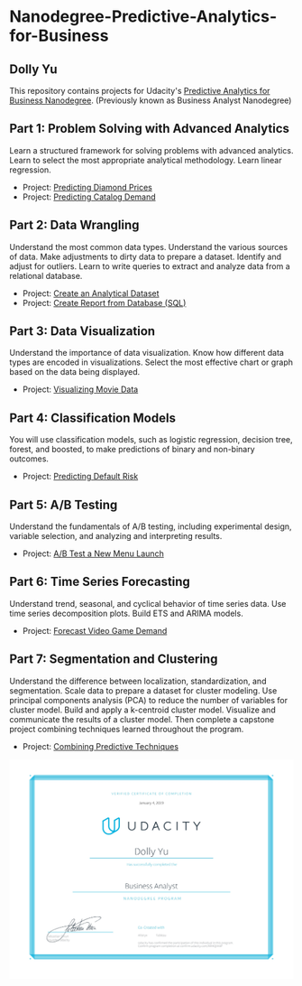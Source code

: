 # Nanodegree-Predictive-Analytics-for-Business
## Dolly Yu 
This repository contains projects for Udacity's [Predictive Analytics for Business Nanodegree](https://www.udacity.com/course/predictive-analytics-for-business-nanodegree--nd008). (Previously known as Business Analyst Nanodegree)
## Part 1: Problem Solving with Advanced Analytics
Learn a structured framework for solving problems with advanced analytics. Learn to select the most appropriate analytical methodology. Learn linear regression.

- Project: [Predicting Diamond Prices](https://github.com/yudolly/Nanodegree-Predictive-Analytics-for-Business/blob/master/1%20Problem%20Solving%20with%20Advanced%20Analytics/Predicting%20Diamond%20Prices.pdf)
- Project: [Predicting Catalog Demand](https://github.com/yudolly/Nanodegree-Predictive-Analytics-for-Business/blob/master/1%20Problem%20Solving%20with%20Advanced%20Analytics/Predicting%20Catalog%20Demand.pdf)

## Part 2: Data Wrangling
Understand the most common data types. Understand the various sources of data. Make adjustments to dirty data to prepare a dataset. Identify and adjust for outliers. Learn to write queries to extract and analyze data from a relational database.

- Project: [Create an Analytical Dataset](https://github.com/yudolly/Nanodegree-Predictive-Analytics-for-Business/blob/master/2%20Data%20Wrangling/Create%20an%20Analytical%20Dataset.pdf)
- Project: [Create Report from Database (SQL)](https://github.com/yudolly/Nanodegree-Predictive-Analytics-for-Business/blob/master/2%20Data%20Wrangling/Create%20Reports%20from%20a%20Database.pdf)

## Part 3: Data Visualization 
Understand the importance of data visualization. Know how different data types are encoded in visualizations. Select the most effective chart or graph based on the data being displayed.

- Project: [Visualizing Movie Data](https://github.com/yudolly/Nanodegree-Predictive-Analytics-for-Business/blob/master/3%20Data%20Visualization/Visualize%20Movie%20Data.pdf)

## Part 4: Classification Models
You will use classification models, such as logistic regression, decision tree, forest, and boosted, to make predictions of binary and non-binary outcomes.

- Project: [Predicting Default Risk](https://github.com/yudolly/Nanodegree-Predictive-Analytics-for-Business/blob/master/4%20Classification%20Models/Predicting%20Default%20Risk.pdf)

## Part 5: A/B Testing
Understand the fundamentals of A/B testing, including experimental design, variable selection, and analyzing and interpreting results.

- Project: [A/B Test a New Menu Launch](https://github.com/yudolly/Nanodegree-Predictive-Analytics-for-Business/blob/master/5%20AB%20Testing/Predict%20Impact%20of%20New%20Menu%20Launch.pdf)

## Part 6: Time Series Forecasting
Understand trend, seasonal, and cyclical behavior of time series data. Use time series decomposition plots. Build ETS and ARIMA models.

- Project: [Forecast Video Game Demand](https://github.com/yudolly/Nanodegree-Predictive-Analytics-for-Business/blob/master/6%20Time%20Series%20Forecasting/Forecast%20Video%20Game%20Demand.pdf)

## Part 7: Segmentation and Clustering
Understand the difference between localization, standardization, and segmentation. Scale data to prepare a dataset for cluster modeling. Use principal components analysis (PCA) to reduce the number of variables for cluster model. Build and apply a k-centroid cluster model. Visualize and communicate the results of a cluster model. Then complete a capstone project combining techniques learned throughout the program.

- Project: [Combining Predictive Techniques](https://github.com/yudolly/Nanodegree-Predictive-Analytics-for-Business/blob/master/7%20Segmentation%20and%20Clustering/Combining%20Predictive%20Techniques.pdf)

![Image description](https://github.com/yudolly/Nanodegree-Predictive-Analytics-for-Business/blob/master/Business%20Analyst%20Udacity%20Certificate.jpg)
